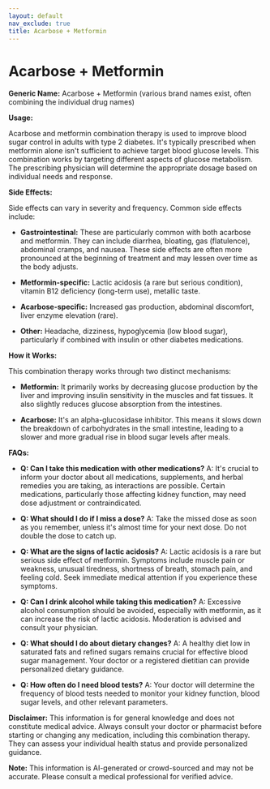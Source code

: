 ```yaml
---
layout: default
nav_exclude: true
title: Acarbose + Metformin
---
```


# Acarbose + Metformin

**Generic Name:** Acarbose + Metformin (various brand names exist,  often combining the individual drug names)

**Usage:**

Acarbose and metformin combination therapy is used to improve blood sugar control in adults with type 2 diabetes. It's typically prescribed when metformin alone isn't sufficient to achieve target blood glucose levels.  This combination works by targeting different aspects of glucose metabolism.  The prescribing physician will determine the appropriate dosage based on individual needs and response.

**Side Effects:**

Side effects can vary in severity and frequency.  Common side effects include:

* **Gastrointestinal:**  These are particularly common with both acarbose and metformin.  They can include diarrhea, bloating, gas (flatulence), abdominal cramps, and nausea.  These side effects are often more pronounced at the beginning of treatment and may lessen over time as the body adjusts.

* **Metformin-specific:**  Lactic acidosis (a rare but serious condition), vitamin B12 deficiency (long-term use), metallic taste.

* **Acarbose-specific:**  Increased gas production, abdominal discomfort, liver enzyme elevation (rare).

* **Other:**  Headache, dizziness,  hypoglycemia (low blood sugar), particularly if combined with insulin or other diabetes medications.


**How it Works:**

This combination therapy works through two distinct mechanisms:

* **Metformin:**  It primarily works by decreasing glucose production by the liver and improving insulin sensitivity in the muscles and fat tissues.  It also slightly reduces glucose absorption from the intestines.

* **Acarbose:** It's an alpha-glucosidase inhibitor.  This means it slows down the breakdown of carbohydrates in the small intestine, leading to a slower and more gradual rise in blood sugar levels after meals.


**FAQs:**

* **Q: Can I take this medication with other medications?** A:  It's crucial to inform your doctor about all medications, supplements, and herbal remedies you are taking, as interactions are possible. Certain medications, particularly those affecting kidney function, may need dose adjustment or contraindicated.

* **Q: What should I do if I miss a dose?** A: Take the missed dose as soon as you remember, unless it's almost time for your next dose. Do not double the dose to catch up.

* **Q: What are the signs of lactic acidosis?** A: Lactic acidosis is a rare but serious side effect of metformin. Symptoms include muscle pain or weakness, unusual tiredness, shortness of breath, stomach pain, and feeling cold. Seek immediate medical attention if you experience these symptoms.

* **Q:  Can I drink alcohol while taking this medication?** A:  Excessive alcohol consumption should be avoided, especially with metformin, as it can increase the risk of lactic acidosis.  Moderation is advised and consult your physician.

* **Q:  What should I do about dietary changes?** A:  A healthy diet low in saturated fats and refined sugars remains crucial for effective blood sugar management.  Your doctor or a registered dietitian can provide personalized dietary guidance.

* **Q:  How often do I need blood tests?** A: Your doctor will determine the frequency of blood tests needed to monitor your kidney function, blood sugar levels, and other relevant parameters.


**Disclaimer:** This information is for general knowledge and does not constitute medical advice.  Always consult your doctor or pharmacist before starting or changing any medication, including this combination therapy.  They can assess your individual health status and provide personalized guidance.


**Note:** This information is AI-generated or crowd-sourced and may not be accurate. Please consult a medical professional for verified advice.